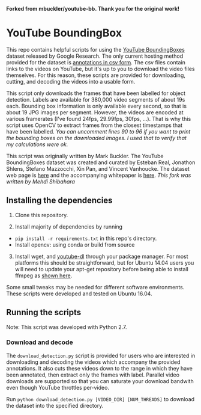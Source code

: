 
**Forked from mbuckler/youtube-bb. Thank you for the original work!**

# YouTube BoundingBox

This repo contains helpful scripts for using the [YouTube BoundingBoxes](
https://research.google.com/youtube-bb/index.html) 
dataset released by Google Research. The only current hosting method 
provided for the dataset is [annotations in csv
form](https://research.google.com/youtube-bb/download.html). The csv files contain links to the videos on YouTube, but it's up to you to download the video files themselves. For this
reason, these scripts are provided for downloading, cutting, and decoding
the videos into a usable form.

This script only downloads the frames that have been labelled for object detection.
Labels are available for 380,000 video segments of about 19s each.
Bounding box information is only available every second, so that is about 19 JPG images
per segment. However, the videos are encoded
at various framerates (I've found 24fps, 29.99fps, 30fps, ...).
That is why this script uses OpenCV to extract frames from the closest timestamps that have been labelled. 
*You can uncomment lines 90 to 96 if you want to print the bounding boxes on the downloaded images.
I used that to verify that my calculations were ok.*

This script was originally written by Mark Buckler.
The YouTube BoundingBoxes dataset was created and curated by Esteban Real,
Jonathon Shlens, Stefano Mazzocchi, Xin Pan, and Vincent Vanhoucke.
The dataset web page is [here](https://research.google.com/youtube-bb/index.html) and the
accompanying whitepaper is [here](https://arxiv.org/abs/1702.00824).
*This fork was written by Mehdi Shibahara*


## Installing the dependencies

1. Clone this repository.

2. Install majority of dependencies by running 
  + `pip install -r requirements.txt` in this repo's directory.
  + Install opencv: using conda or build from source

3. Install wget, and [youtube-dl](https://github.com/rg3/youtube-dl)
through your package manager.
For most platforms this should be straightforward, but for 
Ubuntu 14.04 users you will need to update your apt-get repository 
before being able to install ffmpeg as [shown
here](https://www.faqforge.com/linux/how-to-install-ffmpeg-on-ubuntu-14-04/).

Some small tweaks may be needed for different software environments.
These scripts were developed and tested on Ubuntu 16.04.

## Running the scripts

Note: This script was developed with Python 2.7.

### Download and decode

The `download_detection.py` script is provided for users who are interested in
downloading and decoding the videos which accompany the provided annotations. It also
cuts these videos down to the range in which they have been
annotated, then extract only the frames with label.
Parallel video downloads are supported so that you can
saturate your download bandwith even though YouTube throttles per-video.

Run `python download_detection.py [VIDEO_DIR] [NUM_THREADS]` to download the dataset into the specified
directory.
